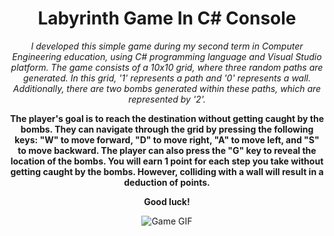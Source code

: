 


<h1 align="center">Labyrinth Game In C# Console</h1>

<p align="center">
  <i>I developed this simple game during my second term in Computer Engineering education, using C# programming language and Visual Studio platform. The game consists of a 10x10 grid, where three random paths are generated. In this grid, '1' represents a path and '0' represents a wall. Additionally, there are two bombs generated within these paths, which are represented by '2'.</i>
</p>

<p align="center">
  <b>The player's goal is to reach the destination without getting caught by the bombs. They can navigate through the grid by pressing the following keys: "W" to move forward, "D" to move right, "A" to move left, and "S" to move backward. The player can also press the "G" key to reveal the location of the bombs. You will earn 1 point for each step you take without getting caught by the bombs. However, colliding with a wall will result in a deduction of points.</b>
</p>

<p align="center">
  <b>Good luck!</b>
</p>
  
 <p align="center">
  <img src="https://github.com/iremSaral/labyrinthGameInConsole/assets/92708146/65b44d4e-f71b-4d5b-988f-a3bd51466abd" alt="Game GIF">
</p>


